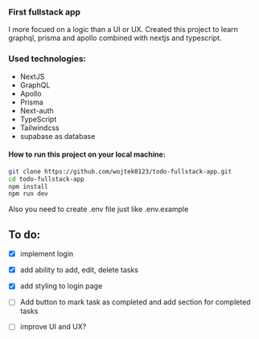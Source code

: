 ### First fullstack app

I more focued on a logic than a UI or UX.
Created this project to learn graphql, prisma and apollo combined with nextjs and typescript.

### Used technologies:
- NextJS
- GraphQL
- Apollo
- Prisma
- Next-auth
- TypeScript
- Tailwindcss
- supabase as database

#### How to run this project on your local machine:

```bash
git clone https://github.com/wojtek0123/todo-fullstack-app.git
cd todo-fullstack-app
npm install
npm run dev
```

Also you need to create .env file just like .env.example

## To do:

- [x] implement login

- [x] add ability to add, edit, delete tasks

- [x] add styling to login page

- [ ] Add button to mark task as completed and add section for completed tasks

- [ ] improve UI and UX?
